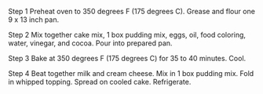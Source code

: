 Step 1
Preheat oven to 350 degrees F (175 degrees C). Grease and flour one 9 x 13 inch pan.

Step 2
Mix together cake mix, 1 box pudding mix, eggs, oil, food coloring, water, vinegar, and cocoa. Pour into prepared pan.

Step 3
Bake at 350 degrees F (175 degrees C) for 35 to 40 minutes. Cool.

Step 4
Beat together milk and cream cheese. Mix in 1 box pudding mix. Fold in whipped topping. Spread on cooled cake. Refrigerate.